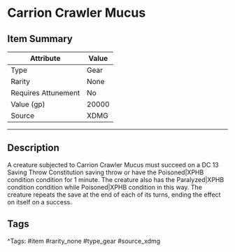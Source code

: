 # Carrion Crawler Mucus

## Item Summary

| Attribute            | Value                        |
|----------------------|------------------------------|
| Type                 | Gear |
| Rarity               | None             |
| Requires Attunement  | No                |
| Value (gp)           | 20000    |
| Source               | XDMG |

---

## Description

A creature subjected to Carrion Crawler Mucus must succeed on a DC 13 Saving Throw Constitution saving throw or have the Poisoned|XPHB condition condition for 1 minute. The creature also has the Paralyzed|XPHB condition condition while Poisoned|XPHB condition in this way. The creature repeats the save at the end of each of its turns, ending the effect on itself on a success.

## Tags

^Tags: #item #rarity_none #type_gear #source_xdmg